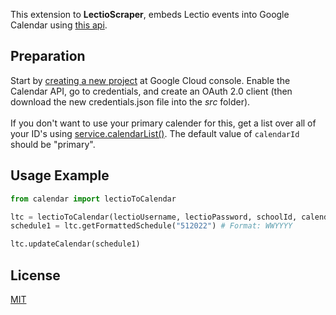 This extension to **LectioScraper**, embeds Lectio events into Google Calendar using [this api](https://developers.google.com/calendar/api).

## Preparation
Start by [creating a new project](https://console.cloud.google.com/projectcreate) at Google Cloud console. Enable the Calendar API, go to credentials, and create an OAuth 2.0 client (then download the new credentials.json file into the *src* folder).<br><br>
If you don't want to use your primary calender for this, get a list over all of your ID's using [service.calendarList()](https://developers.google.com/calendar/api/v3/reference/calendarList/list). The default value of ```calendarId``` should be "primary".



## Usage Example

```python
from calendar import lectioToCalendar

ltc = lectioToCalendar(lectioUsername, lectioPassword, schoolId, calendarId)
schedule1 = ltc.getFormattedSchedule("512022") # Format: WWYYYY

ltc.updateCalendar(schedule1)
```

## License
[MIT](https://choosealicense.com/licenses/mit/)

